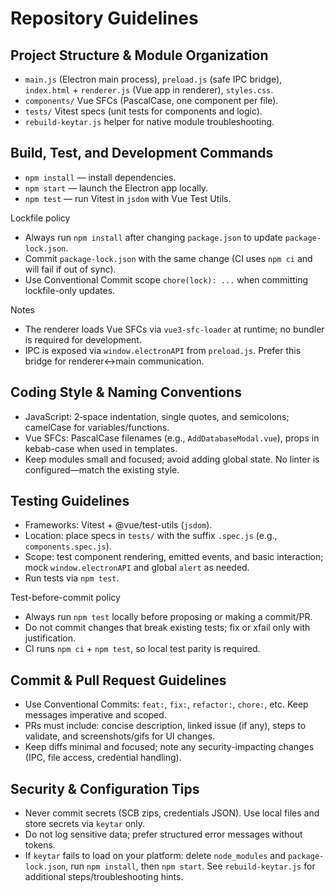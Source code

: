 # Repository Guidelines

## Project Structure & Module Organization
- `main.js` (Electron main process), `preload.js` (safe IPC bridge), `index.html` + `renderer.js` (Vue app in renderer), `styles.css`.
- `components/` Vue SFCs (PascalCase, one component per file).
- `tests/` Vitest specs (unit tests for components and logic).
- `rebuild-keytar.js` helper for native module troubleshooting.

## Build, Test, and Development Commands
- `npm install` — install dependencies.
- `npm start` — launch the Electron app locally.
- `npm test` — run Vitest in `jsdom` with Vue Test Utils.

Lockfile policy
- Always run `npm install` after changing `package.json` to update `package-lock.json`.
- Commit `package-lock.json` with the same change (CI uses `npm ci` and will fail if out of sync).
- Use Conventional Commit scope `chore(lock): ...` when committing lockfile-only updates.

Notes
- The renderer loads Vue SFCs via `vue3-sfc-loader` at runtime; no bundler is required for development.
- IPC is exposed via `window.electronAPI` from `preload.js`. Prefer this bridge for renderer↔main communication.

## Coding Style & Naming Conventions
- JavaScript: 2‑space indentation, single quotes, and semicolons; camelCase for variables/functions.
- Vue SFCs: PascalCase filenames (e.g., `AddDatabaseModal.vue`), props in kebab-case when used in templates.
- Keep modules small and focused; avoid adding global state. No linter is configured—match the existing style.

## Testing Guidelines
- Frameworks: Vitest + @vue/test-utils (`jsdom`).
- Location: place specs in `tests/` with the suffix `.spec.js` (e.g., `components.spec.js`).
- Scope: test component rendering, emitted events, and basic interaction; mock `window.electronAPI` and global `alert` as needed.
- Run tests via `npm test`.

Test-before-commit policy
- Always run `npm test` locally before proposing or making a commit/PR.
- Do not commit changes that break existing tests; fix or xfail only with justification.
- CI runs `npm ci` + `npm test`, so local test parity is required.

## Commit & Pull Request Guidelines
- Use Conventional Commits: `feat:`, `fix:`, `refactor:`, `chore:`, etc. Keep messages imperative and scoped.
- PRs must include: concise description, linked issue (if any), steps to validate, and screenshots/gifs for UI changes.
- Keep diffs minimal and focused; note any security-impacting changes (IPC, file access, credential handling).

## Security & Configuration Tips
- Never commit secrets (SCB zips, credentials JSON). Use local files and store secrets via `keytar` only.
- Do not log sensitive data; prefer structured error messages without tokens.
- If `keytar` fails to load on your platform: delete `node_modules` and `package-lock.json`, run `npm install`, then `npm start`. See `rebuild-keytar.js` for additional steps/troubleshooting hints.
